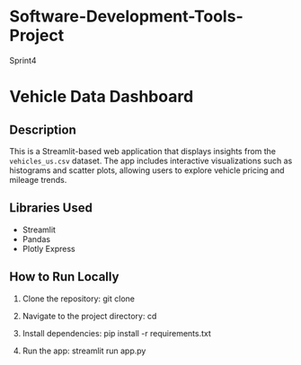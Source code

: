# Software-Development-Tools-Project
Sprint4

# Vehicle Data Dashboard

## Description
This is a Streamlit-based web application that displays insights from the `vehicles_us.csv` dataset. The app includes interactive visualizations such as histograms and scatter plots, allowing users to explore vehicle pricing and mileage trends.

## Libraries Used
- Streamlit
- Pandas
- Plotly Express

## How to Run Locally
1. Clone the repository:
git clone <repo-url>

2. Navigate to the project directory:
cd <project-folder>

3. Install dependencies:
pip install -r requirements.txt

4. Run the app:
streamlit run app.py